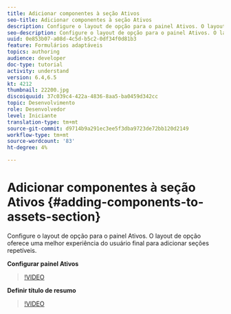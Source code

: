 ```yaml
---
title: Adicionar componentes à seção Ativos
seo-title: Adicionar componentes à seção Ativos
description: Configure o layout de opção para o painel Ativos. O layout de opção oferece uma melhor experiência do usuário final para adicionar seções repetíveis.
seo-description: Configure o layout de opção para o painel Ativos. O layout de opção oferece uma melhor experiência do usuário final para adicionar seções repetíveis.
uuid: 0e853b07-a08d-4c5d-b5c2-0df34f0d81b3
feature: Formulários adaptáveis
topics: authoring
audience: developer
doc-type: tutorial
activity: understand
version: 6.4,6.5
kt: 4212
thumbnail: 22200.jpg
discoiquuid: 37c039c4-422a-4836-8aa5-ba0459d342cc
topic: Desenvolvimento
role: Desenvolvedor
level: Iniciante
translation-type: tm+mt
source-git-commit: d9714b9a291ec3ee5f3dba9723de72bb120d2149
workflow-type: tm+mt
source-wordcount: '83'
ht-degree: 4%

---
```



# Adicionar componentes à seção Ativos {#adding-components-to-assets-section}

Configure o layout de opção para o painel Ativos. O layout de opção oferece uma melhor experiência do usuário final para adicionar seções repetíveis.

**Configurar painel Ativos**

>[!VIDEO](https://video.tv.adobe.com/v/22200?quality=9&learn=on)

**Definir título de resumo**
>[!VIDEO](https://video.tv.adobe.com/v/28387)



